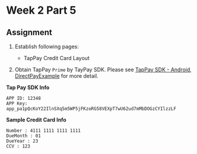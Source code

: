 # Week 2 Part 5

## Assignment

1. Establish following pages:
    - TapPay Credit Card Layout

2. Obtain TapPay `Prime` by TayPay SDK. Please see [TapPay SDK - Android](https://docs.tappaysdk.com/tutorial/zh/android/front.html), [DirectPayExample](https://github.com/TapPay/tappay-android-example) for more detail.

  **Tap Pay SDK Info**

  ```
  APP ID: 12348
  APP Key: app_pa1pQcKoY22IlnSXq5m5WP5jFKzoRG58VEXpT7wU62ud7mMbDOGzCYIlzzLF
  ```

  **Sample Credit Card Info**

  ```
  Number : 4111 1111 1111 1111
  DueMonth : 01
  DueYear : 23
  CCV : 123
  ```
